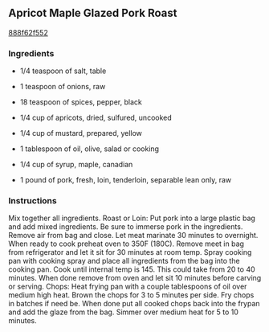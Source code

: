 ## Apricot Maple Glazed Pork Roast

[888f62f552](https://recipeland.com/recipe/v/apricot-maple-glazed-pork-roast-54389)

### Ingredients

 - 1/4 teaspoon of salt, table

 - 1 teaspoon of onions, raw

 - 18 teaspoon of spices, pepper, black

 - 1/4 cup of apricots, dried, sulfured, uncooked

 - 1/4 cup of mustard, prepared, yellow

 - 1 tablespoon of oil, olive, salad or cooking

 - 1/4 cup of syrup, maple, canadian

 - 1 pound of pork, fresh, loin, tenderloin, separable lean only, raw

### Instructions

Mix together all ingredients. Roast or Loin: Put pork into a large plastic bag and add mixed ingredients. Be sure to immerse pork in the ingredients. Remove air from bag and close. Let meat marinate 30 minutes to overnight. When ready to cook preheat oven to 350F (180C). Remove meet in bag from refrigerator and let it sit for 30 minutes at room temp. Spray cooking pan with cooking spray and place all ingredients from the bag into the cooking pan. Cook until internal temp is 145. This could take from 20 to 40 minutes. When done remove from oven and let sit 10 minutes before carving or serving. Chops: Heat frying pan with a couple tablespoons of oil over medium high heat. Brown the chops for 3 to 5 minutes per side. Fry chops in batches if need be. When done put all cooked chops back into the frypan and add the glaze from the bag. Simmer over medium heat for 5 to 10 minutes.